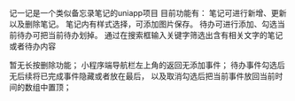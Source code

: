 记一记是一个类似备忘录笔记的uniapp项目
目前功能有：
笔记可进行新增、更新以及删除笔记。
笔记内有样式选择，可添加图片保存。
待办可进行添加、勾选当前待办可把当前待办划掉。
通过在搜索框输入关键字筛选出含有相关文字的笔记或者待办内容

暂无长按删除功能；
小程序端导航栏左上角的返回无添加事件；
待办事件勾选后无后续将已完成事件隐藏或者放在最后，
以及取消勾选后把当前事件放回当前时间的数组中置顶；

